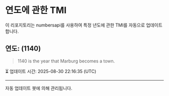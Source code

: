 
# 연도에 관한 TMI

이 리포지토리는 numbersapi를 사용하여 특정 년도에 관한 TMI를 자동으로 업데이트합니다.

## 연도: (1140)
> 1140 is the year that Marburg becomes a town.

⏳ 업데이트 시간: 2025-08-30 22:16:35 (UTC)

---
자동 업데이트 봇에 의해 관리됩니다.
